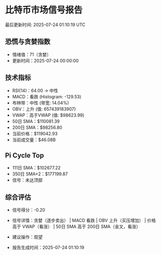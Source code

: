 # 比特币市场信号报告

最后更新时间: 2025-07-24 01:10:19 UTC

## 恐慌与贪婪指数
- 情绪值：71（贪婪）
- 更新时间：2025-07-24 00:00:00

## 技术指标
- RSI(14)：64.00 → 中性
- MACD：看跌 (Histogram: -129.53)
- 布林带：中性 (带宽: 14.04%)
- OBV：上升 (值: 657439183907)
- VWAP：高于VWAP (值: $98623.99)
- 50日 SMA：$110081.39
- 200日 SMA：$98256.80
- 当前价格：$119042.93
- 当前成交量：$46.08B

## Pi Cycle Top
- 111日 SMA：$102677.22
- 350日 SMA×2：$177199.87
- 信号：未达顶部

## 综合评估
- 信号得分：-0.20
- 信号详情：贪婪（逐步卖出） | MACD 看跌 | OBV 上升（买压增加） | 价格高于 VWAP（看涨） | 50日 SMA 高于 200日 SMA（金叉，看涨）
- 建议操作：观望

- 报告生成时间：2025-07-24 01:10:19